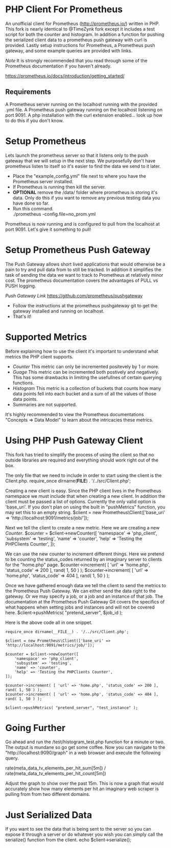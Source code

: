 PHP Client For Prometheus
=========================

An unofficial client for Prometheus (http://prometheus.io/) written in PHP. 
This fork is nearly identical to @TimeZynk fork except it includes a test script for both the counter and histogram.
In addition a function for pushing the serialized client data to a prometheus push gateway with curl is provided.
Lastly setup instructions for Prometheus, a Prometheus push gateway, and some example queries are provided with links.

*Note* It is strongly recommended that you read through some of the Prometheus documentation if you haven't already.

https://prometheus.io/docs/introduction/getting_started/


Requirements
------------

A Prometheus server running on the localhost running with the provided .yml file.
A Prometheus push gateway running on the localhost listening on port 9091.
A php installation with the curl extension enabled... look up how to do this if you don't know.


Setup Prometheus
================

Lets launch the prometheus server so that it listens only to the push gateway that we will setup in the next step.
We purposefully don't have prometheus listen to itself so it's easier to find the data we send to it later.

- Place the "example_config.yml" file next to where you have the Prometheus server installed.
- If Prometheus is running then kill the server.
- **OPTIONAL** remove the /data/ folder where prometheus is storing it's data.  Only do this if you want to remove any previous
testing data you have done so far.
- Run this command.  
	./prometheus -config.file=no_prom.yml

Prometheus is now running and is configured to pull from the localhost at port 9091.  Let's give it something to pull!


Setup Prometheus Push Gateway
==============================

The Push Gateway allows short lived applications that would otherwise be a pain to try and pull data from to still be tracked.
In addition it simplifies the task of sending the data we want to track to Prometheus at relatively minor cost.
The prometheus documentation covers the advantages of PULL vs PUSH logging.

*Push Gateway Link* https://github.com/prometheus/pushgateway

- Follow the instructions at the prometheus pushgateway git to get the gateway installed and running on localhost.
- That's it!


Supported Metrics
=================

Before explaining how to use the client it's important to understand what metrics the PHP client supports.

- *Counter* This metric can only be incremented positevely by 1 or more.
- *Guage* This metric can be incremented both postively and negatively. This has some drawbacks in limiting the usefullnes
 of certain querying functions.
- *Histogram* This metric is a collection of buckets that counts how many data points fell into each bucket
 and a sum of all the values of those data points.
- Summaries are not supported.

It's highly recommended to view the Prometheus documentations "Concepts => Data Model" to learn about the intricacies these metrics.


Using PHP Push Gateway Client
==============================

This fork has tried to simplify the process of using the client so that no outside libraries are required and everything should work
right out of the box.

The only file that we need to include in order to start using the client is the Client.php.
	require_once dirname(__FILE__) . '/../src/Client.php';

Creating a new client is easy.  Since the PHP client lives in the Prometheus namespace we must include that when creating
a new client.  In addition the client must be passed a list of options.  Currently the only valid option is 'base_uri'.
If you don't plan on using the built in "pushMetrics" function, you may set this to an empty string.
	$client = new Prometheus\Client(['base_uri' => 'http://localhost:9091/metrics/job/']);

Next we tell the client to create a new metric.  Here we are creating a new *Counter*.
	$counter = $client->newCounter([
		'namespace' => 'php_client',
		'subsystem' => 'testing',
		'name' => 'counter',
		'help' => 'Testing the PHPClients Counter',
	]);

We can use the new counter to increment different things.  Here we pretend to be counting the status_codes returned by an
imaginary server to clients for the "home.php" page.
	$counter->increment( [ 'url' => 'home.php', 'status_code' => 200 ], rand( 1, 50 ) );
	$counter->increment( [ 'url' => 'home.php', 'status_code' => 404 ], rand( 1, 50 ) );

Once we have gathered enough data we tell the client to send the metrics to the Prometheus Push Gateway.
We can either send the data right to the gateway.  Or we may specify a job, or a job and an instance of that job.
The documentation at the Prometheus Push Gateway Git covers the specifics of what happens when setting jobs
and instances and will not be covered here.
	$client->pushMetrics( "pretend_server", $job_id );

Here is the above code all in one snippet.

	require_once dirname(__FILE__) . '/../src/Client.php';

	$client = new Prometheus\Client(['base_uri' => 'http://localhost:9091/metrics/job/']);

	$counter = $client->newCounter([
		'namespace' => 'php_client',
		'subsystem' => 'testing',
		'name' => 'counter',
		'help' => 'Testing the PHPClients Counter',
	]);

	$counter->increment( [ 'url' => 'home.php', 'status_code' => 200 ], rand( 1, 50 ) );
	$counter->increment( [ 'url' => 'home.php', 'status_code' => 404 ], rand( 1, 50 ) );

	$client->pushMetrics( "pretend_server", "test_instance" );

 
Going Further
=============

Go ahead and run the /test/histogram_test.php function for a minute or two.  The output is mundane so go get some coffee.
Now you can navigate to the "http://localhost:9090/graph" in a web browser and execute the following query.

rate(meta_data_tv_elements_per_hit_sum[5m]) / rate(meta_data_tv_elements_per_hit_count[5m]) 

Adjust the graph to show over the past 15m.  This is now a graph that would accurately show how many elements per hit an
imaginary web scraper is pulling from from two different domains. 


Just Serialized Data
=====================

If you want to see the data that is being sent to the server so you can expose it through a server or do whatever you wish
you can simply call the serialize() function from the client.
	echo $client->serialize();



